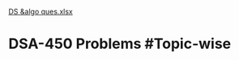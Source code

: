 [DS &algo ques.xlsx](https://github.com/Roy-Tuhin/DSA-450/files/6846565/DS.algo.ques.xlsx)
# DSA-450 Problems #Topic-wise
